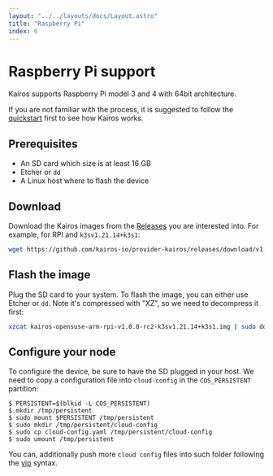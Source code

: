 ```yaml
---
layout: "../../layouts/docs/Layout.astro"
title: "Raspberry Pi"
index: 6
---
```


# Raspberry Pi support

Kairos supports Raspberry Pi model 3 and 4 with 64bit architecture.

If you are not familiar with the process, it is suggested to follow the [quickstart](/quickstart/installation) first to see how Kairos works.

## Prerequisites

- An SD card which size is at least 16 GB
- Etcher or `dd`
- A Linux host where to flash the device

## Download

Download the Kairos images from the [Releases](https://github.com/kairos-io/provider-kairos/releases) you are interested into. For example, for RPI and `k3sv1.21.14+k3s1`:

```bash
wget https://github.com/kairos-io/provider-kairos/releases/download/v1.0.0-rc2/kairos-opensuse-arm-rpi-v1.0.0-rc2-k3sv1.21.14+k3s1.img
```

## Flash the image

Plug the SD card to your system. To flash the image, you can either use Etcher or `dd`. Note it's compressed with "XZ", so we need to decompress it first:

```bash
xzcat kairos-opensuse-arm-rpi-v1.0.0-rc2-k3sv1.21.14+k3s1.img | sudo dd of=<device> oflag=sync status=progress bs=10MB
```

## Configure your node

To configure the device, be sure to have the SD plugged in your host. We need to copy a configuration file into `cloud-config` in the `COS_PERSISTENT` partition:

```
$ PERSISTENT=$(blkid -L COS_PERSISTENT)
$ mkdir /tmp/persistent
$ sudo mount $PERSISTENT /tmp/persistent
$ sudo mkdir /tmp/persistent/cloud-config
$ sudo cp cloud-config.yaml /tmp/persistent/cloud-config
$ sudo umount /tmp/persistent
```

You can, additionally push more `cloud config` files into such folder following the [yip](https://github.com/mudler/yip) syntax.
